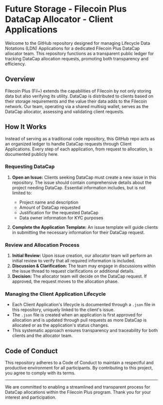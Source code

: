 # Future Storage - Filecoin Plus DataCap Allocator - Client Applications

Welcome to the GitHub repository designed for managing Lifecycle Data Notations (LDN) Applications for a dedicated Filecoin Plus DataCap allocator team. This repository functions as a transparent public ledger for tracking DataCap allocation requests, promoting both transparency and efficiency.

## Overview

Filecoin Plus (Fil+) extends the capabilities of Filecoin by not only storing data but also verifying its utility. DataCap is distributed to clients based on their storage requirements and the value their data adds to the Filecoin network. Our team, operating via a shared multisig wallet, serves as the DataCap allocator, assessing and validating client requests.

## How It Works

Instead of serving as a traditional code repository, this GitHub repo acts as an organized ledger to handle DataCap requests through Client Applications. Every step of each application, from request to allocation, is documented publicly here.

### Requesting DataCap

1. **Open an Issue:** Clients seeking DataCap must create a new issue in this repository. The issue should contain comprehensive details about the project needing DataCap. Essential information includes, but is not limited to:
   - Project name and description
   - Amount of DataCap requested
   - Justification for the requested DataCap
   - Data owner information for KYC purposes

2. **Complete the Application Template:** An issue template will guide clients in submitting the necessary information for their DataCap request.

### Review and Allocation Process

1. **Initial Review:** Upon issue creation, our allocator team will perform an initial review to verify that all required information is included.
2. **Discussion & Clarification:** The team may engage in discussions within the issue thread to request clarifications or additional details.
3. **Decision:** The allocator team will decide on the DataCap request. If approved, the request moves to the allocation phase.

### Managing the Client Application Lifecycle

- Each Client Application's lifecycle is documented through a `.json` file in this repository, uniquely linked to the client's issue.
- The `.json` file is created when an application is first approved for allocation and is updated through pull requests as more DataCap is allocated or as the application's status changes.
- This systematic approach ensures transparency and traceability for both clients and the allocator team.

## Code of Conduct

This repository adheres to a Code of Conduct to maintain a respectful and productive environment for all participants. By contributing to this project, you agree to comply with its terms.

---

We are committed to enabling a streamlined and transparent process for DataCap allocations within the Filecoin Plus program. Thank you for your interest and participation.
